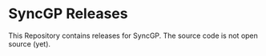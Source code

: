 # SyncGP Releases
This Repository contains releases for SyncGP. The source code is not open source (yet).
